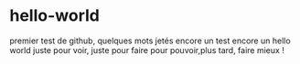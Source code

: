 # hello-world
premier test de github, quelques mots jetés
encore un test
encore un hello world
juste pour voir, juste pour faire 
pour pouvoir,plus tard, faire mieux !

